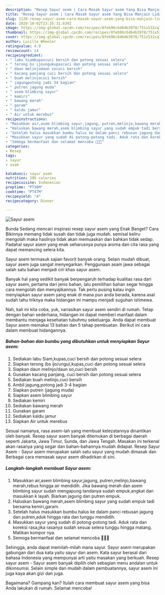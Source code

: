 ```yaml
---
description: "Resep Sayur asem | Cara Masak Sayur asem Yang Bisa Manjain Lidah"
title: "Resep Sayur asem | Cara Masak Sayur asem Yang Bisa Manjain Lidah"
slug: 1120-resep-sayur-asem-cara-masak-sayur-asem-yang-bisa-manjain-lidah
date: 2020-10-02T23:35:31.639Z
image: https://img-global.cpcdn.com/recipes/8feb96c6d64b3978/751x532cq70/sayur-asem-foto-resep-utama.jpg
thumbnail: https://img-global.cpcdn.com/recipes/8feb96c6d64b3978/751x532cq70/sayur-asem-foto-resep-utama.jpg
cover: https://img-global.cpcdn.com/recipes/8feb96c6d64b3978/751x532cq70/sayur-asem-foto-resep-utama.jpg
author: Lucille Wheeler
ratingvalue: 4.9
reviewcount: 14
recipeingredient:
- " labu Siamkupascuci bersih dan potong sesuai selera"
- " terong bs ijoungukupascuci dan potong sesuai selera"
- " daun melinjodaun socuci bersih"
- " kacang panjang cuci bersih dan potong sesuai selera"
- " buah melinjocuci bersih"
- " jagungpotong jadi 34 bagian"
- " putren jagung muda"
- " asem blimbing sayur"
- " kemiri"
- " bawang merah"
- " garam"
- " kaldu jamur"
- " Air untuk merebus"
recipeinstructions:
- "Masukkan air,asem blimbing sayur,jagung, putren,melinjo,bawang merah,rebus hingga air mendidih. Jika bawang merah dan asem blimbing sayur sudah mengapung tandanya sudah empuk,angkat dan masukkan k layah. Biarkan jagung dan putren empuk."
- "Haluskan bawang merah,asem blimbing sayur yang sudah empuk tadi bersama kemiri,garam."
- "Setelah halus masukkan bumbu halus ke dalam panci rebusan jagung dan putren,aduk hingga rata dan tunggu mendidih."
- "Masukkan sayur yang sudah di potong-potong tadi. Aduk rata dan koreksi rasa,jika rasanya sudah sesuai selera tunggu hingga matang. Matikan kompor nya."
- "Semoga bermanfaat dan selamat mencoba 🙏🙏🙏"
categories:
- Resep
tags:
- sayur
- asem

katakunci: sayur asem 
nutrition: 295 calories
recipecuisine: Indonesian
preptime: "PT36M"
cooktime: "PT47M"
recipeyield: "4"
recipecategory: Dinner

---
```



![Sayur asem](https://img-global.cpcdn.com/recipes/8feb96c6d64b3978/751x532cq70/sayur-asem-foto-resep-utama.jpg)

Bunda Sedang mencari inspirasi resep sayur asem yang Enak Banget? Cara Bikinnya memang tidak susah dan tidak juga mudah. semisal keliru mengolah maka hasilnya tidak akan memuaskan dan bahkan tidak sedap. Padahal sayur asem yang enak seharusnya punya aroma dan cita rasa yang dapat memancing selera kita.

Sayur asem termasuk sajian favorit banyak orang. Selain mudah dibuat, sayur asem juga sangat menyegarkan. Penggunaan asam jawa sebagai salah satu bahan menjadi ciri khas sayur asem.

Banyak hal yang sedikit banyak berpengaruh terhadap kualitas rasa dari sayur asem, pertama dari jenis bahan, lalu pemilihan bahan segar hingga cara mengolah dan menyajikannya. Tak perlu pusing kalau ingin menyiapkan sayur asem yang enak di mana pun anda berada, karena asal sudah tahu triknya maka hidangan ini mampu menjadi suguhan istimewa.


Nah, kali ini kita coba, yuk, variasikan sayur asem sendiri di rumah. Tetap dengan bahan sederhana, hidangan ini dapat memberi manfaat dalam membantu menjaga kesehatan tubuhmu sekeluarga. Anda dapat membuat Sayur asem memakai 13 bahan dan 5 tahap pembuatan. Berikut ini cara dalam membuat hidangannya.

<!--inarticleads1-->

##### Bahan-bahan dan bumbu yang dibutuhkan untuk menyiapkan Sayur asem:

1. Sediakan  labu Siam,kupas,cuci bersih dan potong sesuai selera
1. Siapkan  terong (bs ijo/ungu),kupas,cuci dan potong sesuai selera
1. Siapkan  daun melinjo/daun so,cuci bersih
1. Gunakan  kacang panjang, cuci bersih dan potong sesuai selera
1. Sediakan  buah melinjo,cuci bersih
1. Ambil  jagung,potong jadi 3-4 bagian
1. Siapkan  putren (jagung muda)
1. Siapkan  asem blimbing sayur
1. Sediakan  kemiri
1. Sediakan  bawang merah
1. Gunakan  garam
1. Sediakan  kaldu jamur
1. Siapkan  Air untuk merebus


Sesuai namanya, rasa asem-lah yang membuat kelezatannya dinantikan oleh banyak. Resep sayur asem banyak ditemukan di berbagai daerah seperti Jakarta, Jawa Timur, Sunda, dan Jawa Tengah. Masakan ini terkenal akan rasanya yang segar dan bahan-bahannya mudah didapat. Resep Sayur Asem - Sayur asem merupakan salah satu sayur yang mudah dimasak dan Berbagai cara memasak sayur asem dihadirkan di sini. 

<!--inarticleads2-->

##### Langkah-langkah membuat Sayur asem:

1. Masukkan air,asem blimbing sayur,jagung, putren,melinjo,bawang merah,rebus hingga air mendidih. Jika bawang merah dan asem blimbing sayur sudah mengapung tandanya sudah empuk,angkat dan masukkan k layah. Biarkan jagung dan putren empuk.
1. Haluskan bawang merah,asem blimbing sayur yang sudah empuk tadi bersama kemiri,garam.
1. Setelah halus masukkan bumbu halus ke dalam panci rebusan jagung dan putren,aduk hingga rata dan tunggu mendidih.
1. Masukkan sayur yang sudah di potong-potong tadi. Aduk rata dan koreksi rasa,jika rasanya sudah sesuai selera tunggu hingga matang. Matikan kompor nya.
1. Semoga bermanfaat dan selamat mencoba 🙏🙏🙏


Sehingga, anda dapat memilah-milah mana sayur. Sayur asem merupakan gabungan dari dua kata yaitu sayur dan asem. Kata sayur berasal dari bahasa Indonesia yang mempunyai arti yaitu masakan yang berkuah. Resep sayur asem - Sayur asem banyak dipilih oleh sebagian menu andalan untuk dikonsumsi. Selain simple dan mudah dalam pembuatannya, sayur asem ini juga kaya akan gizi dan juga. 

Bagaimana? Gampang kan? Itulah cara membuat sayur asem yang bisa Anda lakukan di rumah. Selamat mencoba!
